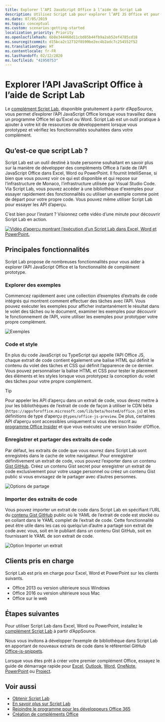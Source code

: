 ```yaml
---
title: Explorer l’API JavaScript Office à l’aide de Script Lab
description: Utilisez Script Lab pour explorer l’API JS Office et pour prototyper les fonctionnalités.
ms.date: 07/05/2019
ms.topic: conceptual
ms.custom: scenarios:getting-started
localization_priority: Priority
ms.openlocfilehash: 6b8e344460d11cbd85b44fb9a2ab52ef4785cd18
ms.sourcegitcommit: d15bca2c12732f8599be2ec4b2adc7c254552f52
ms.translationtype: HT
ms.contentlocale: fr-FR
ms.lasthandoff: 02/12/2020
ms.locfileid: "41950753"
---
```

# <a name="explore-office-javascript-api-using-script-lab"></a>Explorer l’API JavaScript Office à l’aide de Script Lab

Le [complément Script Lab](https://appsource.microsoft.com/product/office/WA104380862), disponible gratuitement à partir d’AppSource, vous permet d’explorer l’API JavaScript Office lorsque vous travaillez dans un programme Office tel qu’Excel ou Word. Script Lab est un outil pratique à ajouter à votre kit de ressources de développement lorsque vous prototypez et vérifiez les fonctionnalités souhaitées dans votre complément.

## <a name="what-is-script-lab"></a>Qu’est-ce que script Lab ?

Script Lab est un outil destiné à toute personne souhaitant en savoir plus sur la manière de développer des compléments Office à l’aide de l’API JavaScript Office dans Excel, Word ou PowerPoint. Il fournit IntelliSense, si bien que vous pouvez voir ce qui est disponible et qui repose sur l’infrastructure de Monaco, l’infrastructure utilisée par Visual Studio Code. Via Script Lab, vous pouvez accéder à une bibliothèque d'exemples pour essayer rapidement des fonctionnalités ou utiliser un exemple comme point de départ pour votre propre code. Vous pouvez même utiliser Script Lab pour essayer les API d’aperçu.

C’est bien pour l’instant ? Visionnez cette vidéo d’une minute pour découvrir Script Lab en action.

[![Vidéo d’aperçu montrant l’exécution d’un Script Lab dans Excel, Word et PowerPoint.](../images/screenshot-wide-youtube.png 'Vidéo de la version préliminaire de Script Lab')](https://aka.ms/scriptlabvideo)

## <a name="key-features"></a>Principales fonctionnalités

Script Lab propose de nombreuses fonctionnalités pour vous aider à explorer l’API JavaScript Office et la fonctionnalité de complément prototype.

### <a name="explore-samples"></a>Explorer des exemples

Commencez rapidement avec une collection d’exemples d’extraits de code intégrés qui montrent comment effectuer des tâches avec l’API. Vous pouvez exécuter les exemples pour afficher instantanément le résultat dans le volet des tâches ou le document, examiner les exemples pour découvrir le fonctionnement de l’API, voire utiliser les exemples pour prototyper votre propre complément.

![Exemples](../images/script-lab-samples.jpg)

### <a name="code-and-style"></a>Code et style

En plus du code JavaScript ou TypeScript qui appelle l’API Office JS, chaque extrait de code contient également une balise HTML qui définit le contenu du volet des tâches et CSS qui définit l’apparence de ce dernier. Vous pouvez personnaliser la balise HTML et CSS pour tester le placement des éléments et les styles lorsque vous prototypez la conception du volet des tâches pour votre propre complément.

> [!TIP]
> Pour appeler les API d’aperçu dans un extrait de code, vous devez mettre à jour les bibliothèques de l’extrait de code de façon à utiliser le CDN bêta (`https://appsforoffice.microsoft.com/lib/beta/hosted/office.js`) et les définitions de type d’aperçu `@types/office-js-preview`. De plus, certaines API d’aperçu sont accessibles uniquement si vous êtes inscrit au [programme Office Insider](https://products.office.com/office-insider) et que vous exécutez une version Insider d’Office.

### <a name="save-and-share-snippets"></a>Enregistrer et partager des extraits de code

Par défaut, les extraits de code que vous ouvrez dans Script Lab sont enregistrés dans le cache de votre navigateur. Pour enregistrer définitivement un extrait de code, vous pouvez l’exporter dans un contenu [Gist GitHub](https://gist.github.com). Créez un contenu Gist secret pour enregistrer un extrait de code exclusivement pour votre usage personnel ou créez un contenu Gist public si vous envisagez de le partager avec d’autres personnes.

![Options de partage](../images/script-lab-share.jpg)

### <a name="import-snippets"></a>Importer des extraits de code

Vous pouvez importer un extrait de code dans Script Lab en spécifiant l’URL du [contenu Gist GitHub](https://gist.github.com) public où le YAML de l’extrait de code est stocké ou en collant dans le YAML complet de l’extrait de code. Cette fonctionnalité peut être utile dans les cas où quelqu’un d’autre a partagé son extrait de code avec vous, soit en le publiant dans un contenu Gist GitHub, soit en fournissant le YAML de son extrait de code.

![Option Importer un extrait](../images/script-lab-import-snippet.jpg)

## <a name="supported-clients"></a>Clients pris en charge

Script Lab est pris en charge pour Excel, Word et PowerPoint sur les clients suivants.

- Office 2013 ou version ultérieure sous Windows
- Office 2016 ou version ultérieure sous Mac
- Office sur le web

## <a name="next-steps"></a>Étapes suivantes

Pour utiliser Script Lab dans Excel, Word ou PowerPoint, installez le [complément Script Lab](https://appsource.microsoft.com/product/office/WA104380862) à partir d’AppSource. 

Nous vous invitons à développer l’exemple de bibliothèque dans Script Lab en apportant de nouveaux extraits de code dans le référentiel GitHub [Office-js-snippets](https://github.com/OfficeDev/office-js-snippets#office-js-snippets).

Lorsque vous êtes prêt à créer votre premier complément Office, essayez le guide de démarrage rapide pour [Excel](../quickstarts/excel-quickstart-jquery.md), [Outlook](/outlook/add-ins/quick-start?context=office/dev/add-ins/context), [Word](../quickstarts/word-quickstart.md), [OneNote](../quickstarts/onenote-quickstart.md), [PowerPoint](../quickstarts/powerpoint-quickstart.md) ou [Project](../quickstarts/project-quickstart.md).

## <a name="see-also"></a>Voir aussi

- [Obtenir Script Lab](https://appsource.microsoft.com/product/office/WA104380862)
- [En savoir plus sur Script Lab](https://github.com/OfficeDev/script-lab#script-lab-a-microsoft-garage-project)
- [Rejoindre le programme pour les développeurs Office 365](https://developer.microsoft.com/office/dev-program)
- [Création de compléments Office](../overview/office-add-ins-fundamentals.md)
